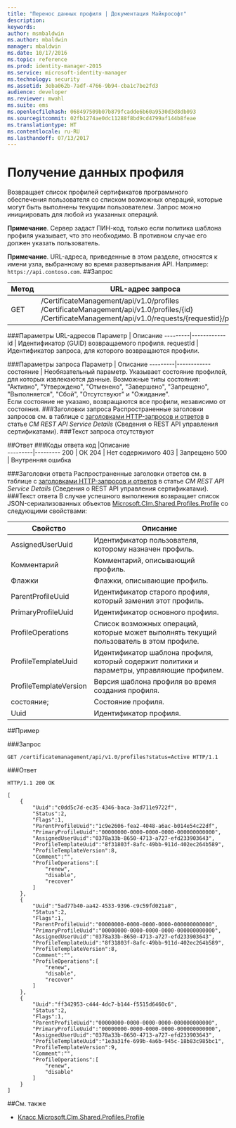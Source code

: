 ```yaml
---
title: "Перенос данных профиля | Документация Майкрософт"
description: 
keywords: 
author: msmbaldwin
ms.author: mbaldwin
manager: mbaldwin
ms.date: 10/17/2016
ms.topic: reference
ms.prod: identity-manager-2015
ms.service: microsoft-identity-manager
ms.technology: security
ms.assetid: 3eba062b-7adf-4766-9b94-cba1c7be2fd3
audience: developer
ms.reviewer: mwahl
ms.suite: ems
ms.openlocfilehash: 068497509b07b879fcadde6b60a9530d3d8db093
ms.sourcegitcommit: 02fb1274ae0dc11288f8bd9cd4799af144b8feae
ms.translationtype: HT
ms.contentlocale: ru-RU
ms.lasthandoff: 07/13/2017
---
```

# <a name="get-profile-data"></a>Получение данных профиля
Возвращает список профилей сертификатов программного обеспечения пользователя со списком возможных операций, которые могут быть выполнены текущим пользователем. Запрос можно инициировать для любой из указанных операций.

**Примечание**. Сервер задаст ПИН-код, только если политика шаблона профиля указывает, что это необходимо. В противном случае его должен указать пользователь.

**Примечание**. URL-адреса, приведенные в этом разделе, относятся к имени узла, выбранному во время развертывания API. Например: `https://api.contoso.com`.
##<a name="request"></a>Запрос


Метод  |URL-адрес запроса  
---------|---------
GET     |/CertificateManagement/api/v1.0/profiles<br/>/CertificateManagement/api/v1.0/profiles/{id} <br/>/CertificateManagement/api/v1.0/requests/{requestid}/profiles

###<a name="url-parameters"></a>Параметры URL-адресов
Параметр | Описание
---------|------------
id | Идентификатор (GUID) возвращаемого профиля.
requestId | Идентификатор запроса, для которого возвращаются профили.

###<a name="query-parameters"></a>Параметры запроса
Параметр | Описание
---------|------------
состояние | Необязательный параметр. Указывает состояние профилей, для которых извлекаются данные. Возможные типы состояния: "Активно", "Утверждено", "Отменено", "Завершено", "Запрещено", "Выполняется", "Сбой", "Отсутствуют" и "Ожидание". <br/>Если состояние не указано, возвращаются все профили, независимо от состояния.
###<a name="request-headers"></a>Заголовки запроса
Распространенные заголовки запросов см. в таблице c [заголовками HTTP-запросов и ответов](certificate-management-rest-api-service-details.md#http-request-and-response-headers) в статье *CM REST API Service Details* (Сведения о REST API управления сертификатами).
###<a name="request-body"></a>Текст запроса
отсутствуют

##<a name="response"></a>Ответ
###<a name="response-codes"></a>Коды ответа
код  |Описание  
---------|---------
200 | ОК
204 | Нет содержимого
403 | Запрещено
500 | Внутренняя ошибка

###<a name="response-headers"></a>Заголовки ответа
Распространенные заголовки ответов см. в таблице с [заголовками HTTP-запросов и ответов](certificate-management-rest-api-service-details.md#http-request-and-response-headers) в статье *CM REST API Service Details* (Сведения о REST API управления сертификатами).
###<a name="response-body"></a>Текст ответа
В случае успешного выполнения возвращает список JSON-сериализованных объектов [Microsoft.Clm.Shared.Profiles.Profile](https://msdn.microsoft.com/library/microsoft.clm.shared.profiles.profile.aspx) со следующими свойствами:

Свойство | Описание
---------|------------
AssignedUserUuid | Идентификатор пользователя, которому назначен профиль.
Комментарий | Комментарий, описывающий профиль.
Флажки | Флажки, описывающие профиль.
ParentProfileUuid | Идентификатор старого профиля, который заменил этот профиль.
PrimaryProfileUuid | Идентификатор основного профиля.
ProfileOperations | Список возможных операций, которые может выполнять текущий пользователь в этом профиле.
ProfileTemplateUuid | Идентификатор шаблона профиля, который содержит политики и параметры, управляющие профилем.
ProfileTemplateVersion | Версия шаблона профиля во время создания профиля.
состояние; | Состояние профиля.
Uuid | Идентификатор профиля.


##<a name="example"></a>Пример

###<a name="request"></a>Запрос
```
GET /certificatemanagement/api/v1.0/profiles?status=Active HTTP/1.1
```
###<a name="response"></a>Ответ
```
HTTP/1.1 200 OK

[
    {
        "Uuid":"c0dd5c7d-ec35-4346-baca-3ad711e9722f",
        "Status":2,
        "Flags":1,
        "ParentProfileUuid":"1c9e2606-fea2-4048-a6ac-b014e54c22df",
        "PrimaryProfileUuid":"00000000-0000-0000-0000-000000000000",
        "AssignedUserUuid":"0378a33b-8650-4713-a727-efd233903643",
        "ProfileTemplateUuid":"8f31803f-8afc-49bb-911d-402ec264b589",
        "ProfileTemplateVersion":8,
        "Comment":"",
        "ProfileOperations":[
            "renew",
            "disable",
            "recover"
        ]
    },
    {
        "Uuid":"5ad77b40-aa42-4533-9396-c9c59fd021a8",
        "Status":2,
        "Flags":1,
        "ParentProfileUuid":"00000000-0000-0000-0000-000000000000",
        "PrimaryProfileUuid":"00000000-0000-0000-0000-000000000000",
        "AssignedUserUuid":"0378a33b-8650-4713-a727-efd233903643",
        "ProfileTemplateUuid":"8f31803f-8afc-49bb-911d-402ec264b589",
        "ProfileTemplateVersion":8,
        "Comment":"",
        "ProfileOperations":[
            "renew",
            "disable",
            "recover"
        ]
    },
    {
        "Uuid":"ff342953-c444-4dc7-b144-f5515d6460c6",
        "Status":2,
        "Flags":1,
        "ParentProfileUuid":"00000000-0000-0000-0000-000000000000",
        "PrimaryProfileUuid":"00000000-0000-0000-0000-000000000000",
        "AssignedUserUuid":"0378a33b-8650-4713-a727-efd233903643",
        "ProfileTemplateUuid":"1e3a31fe-699b-4a6b-945c-18b83c985bc1",
        "ProfileTemplateVersion":9,
        "Comment":"",
        "ProfileOperations":[
            "renew",
            "disable"
        ]
    }
]
```       
##<a name="see-also"></a>См. также

- [Класс Microsoft.Clm.Shared.Profiles.Profile](https://msdn.microsoft.com/library/microsoft.clm.shared.profiles.profile.aspx)
